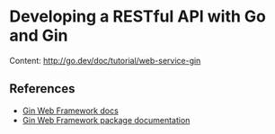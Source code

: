 Developing a RESTful API with Go and Gin
========================================

Content: http://go.dev/doc/tutorial/web-service-gin

## References

* [Gin Web Framework docs](http://gin-gonic.com/docs)
* [Gin Web Framework package documentation](http://pkg.go.dev/github.com/gin-gonic/gin)
